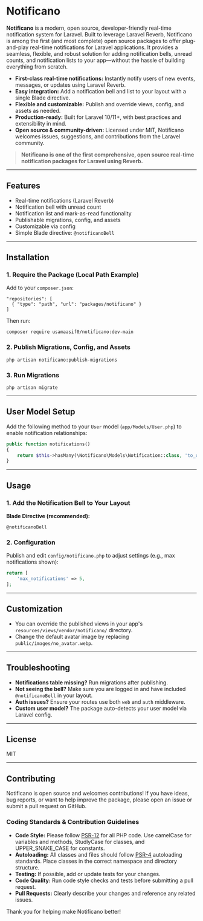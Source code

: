 # Notificano 

**Notificano** is a modern, open source, developer-friendly real-time notification system for Laravel. Built to leverage Laravel Reverb, Notificano is among the first (and most complete) open source packages to offer plug-and-play real-time notifications for Laravel applications. It provides a seamless, flexible, and robust solution for adding notification bells, unread counts, and notification lists to your app—without the hassle of building everything from scratch.

- **First-class real-time notifications:** Instantly notify users of new events, messages, or updates using Laravel Reverb.
- **Easy integration:** Add a notification bell and list to your layout with a single Blade directive.
- **Flexible and customizable:** Publish and override views, config, and assets as needed.
- **Production-ready:** Built for Laravel 10/11+, with best practices and extensibility in mind.
- **Open source & community-driven:** Licensed under MIT, Notificano welcomes issues, suggestions, and contributions from the Laravel community.

> **Notificano is one of the first comprehensive, open source real-time notification packages for Laravel using Reverb.**

---

## Features
- Real-time notifications (Laravel Reverb)
- Notification bell with unread count
- Notification list and mark-as-read functionality
- Publishable migrations, config, and assets
- Customizable via config
- Simple Blade directive: `@notificanoBell`

---

## Installation

### 1. Require the Package (Local Path Example)

Add to your `composer.json`:

```
"repositories": [
  { "type": "path", "url": "packages/notificano" }
]
```

Then run:

```
composer require usamaasif0/notificano:dev-main
```

### 2. Publish Migrations, Config, and Assets

```
php artisan notificano:publish-migrations
```

### 3. Run Migrations

```
php artisan migrate
```

---

## User Model Setup

Add the following method to your `User` model (`app/Models/User.php`) to enable notification relationships:

```php
public function notifications()
{
    return $this->hasMany(\Notificano\Models\Notification::class, 'to_user');
}
```

---

## Usage

### 1. Add the Notification Bell to Your Layout

**Blade Directive (recommended):**
```blade
@notificanoBell
```

### 2. Configuration

Publish and edit `config/notificano.php` to adjust settings (e.g., max notifications shown):
```php
return [
    'max_notifications' => 5,
];
```

---

## Customization
- You can override the published views in your app's `resources/views/vendor/notificano/` directory.
- Change the default avatar image by replacing `public/images/no_avatar.webp`.

---

## Troubleshooting
- **Notifications table missing?** Run migrations after publishing.
- **Not seeing the bell?** Make sure you are logged in and have included `@notificanoBell` in your layout.
- **Auth issues?** Ensure your routes use both `web` and `auth` middleware.
- **Custom user model?** The package auto-detects your user model via Laravel config.

---

## License
MIT

---

## Contributing

Notificano is open source and welcomes contributions! If you have ideas, bug reports, or want to help improve the package, please open an issue or submit a pull request on GitHub.

### Coding Standards & Contribution Guidelines

- **Code Style:** Please follow [PSR-12](https://www.php-fig.org/psr/psr-12/) for all PHP code. Use camelCase for variables and methods, StudlyCase for classes, and UPPER_SNAKE_CASE for constants.
- **Autoloading:** All classes and files should follow [PSR-4](https://www.php-fig.org/psr/psr-4/) autoloading standards. Place classes in the correct namespace and directory structure.
- **Testing:** If possible, add or update tests for your changes.
- **Code Quality:** Run code style checks and tests before submitting a pull request.
- **Pull Requests:** Clearly describe your changes and reference any related issues.

Thank you for helping make Notificano better! 